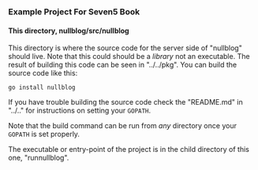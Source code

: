 ### Example Project For Seven5 Book

#### This directory, nullblog/src/nullblog

This directory is where the source code for the server side of "nullblog" should live. Note that this
could should be a _library_ not an executable.  The result of building this code can be seen in
"../../pkg".  You can build the source code like this:

```
go install nullblog
```


If you have trouble building the source code check the "README.md" in "../.." for instructions on
setting your `GOPATH`.

Note that the build command can be run from _any_ directory once your `GOPATH` is set properly.

The executable or entry-point of the project is in the child directory of this one, "runnullblog".


